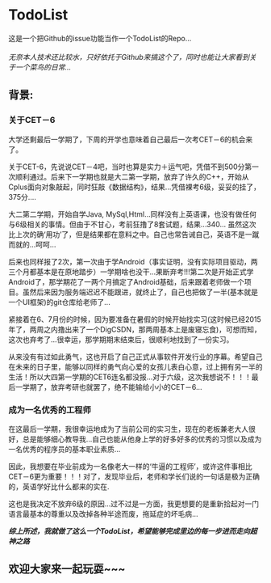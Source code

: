 # TodoList
这是一个把Github的issue功能当作一个TodoList的Repo...  
<br/>
*无奈本人技术还比较水，只好依托于Github来搞这个了，同时也能让大家看到关于一个菜鸟的日常...*  

## 背景:
### 关于CET－6
大学还剩最后一学期了，下周的开学也意味着自己最后一次考CET－6的机会来了。 
 
关于CET-6，先说说CET－4吧，当时也算是实力＋运气吧，凭借不到500分第一次顺利通过。后来下一学期也就是大二第一学期，放弃了许久的C++，开始从Cplus面向对象敲起，同时狂敲《数据结构》，结果...凭借裸考6级，妥妥的挂了，375分....  

大二第二学期，开始自学Java, MySql,Html...同样没有上英语课，也没有做任何与6级相关的事情。但由于不甘心，考前狂撸了8套试题，结果...340... 虽然这次比上次的确‘用功’了，但是结果都在意料之中。自己也常告诫自己，英语不是一蹴而就的...呵呵...
  
后来也同样报了2次，第一次由于学Android（事实证明，没有实际项目驱动，两三个月都基本是在原地踏步）一学期啥也没干...果断弃考!!!第二次是开始正式学Android了，那学期花了一两个月搞定了Android基础，后来跟着老师做一个项目。虽然后来因为服务端迟迟不能跟进，就终止了，自己也把做了一半(基本就是一个UI框架)的git仓库给老师了...  

紧接着在6、7月份的时候，因为要准备在暑假的时候开始找实习(这时候已经2015年了，两周之内撸出来了一个DigCSDN，那两周基本上是废寝忘食)，可想而知，这次也弃考了...很幸运，那学期期末结束后，很顺利地找到了一份实习。  

从来没有有过如此勇气，这也开启了自己正式从事软件开发行业的序幕。希望自己在未来的日子里，能够以同样的勇气向心爱的女孩儿表白心意，过上拥有另一半的生活！所以大四第一学期的CET6连名都没报...对于六级，这次我想说不！！！最后一学期了，放弃考研也就罢了，绝不能输给小小的CET－6...

### 成为一名优秀的工程师
在这最后一学期，我很幸运地成为了当前公司的实习生，现在的老板兼老大人很好，总是能够细心教导我...自己也能从他身上学的好多好多的优秀的习惯以及成为一名优秀的程序员的基本职业素质...  

因此，我想要在毕业前成为一名像老大一样的‘牛逼的工程师’，或许这件事相比CET－6更为重要！！！对了，发现毕业后，老师和学长们说的一句话是极为正确的，英语学好比什么都来的实在.  

这也是我决定不放弃6级的原因...过不过是一方面，我更想要的是重新拾起对一门语言最基本的尊重以及改掉各种半途而废，拖延症的坏毛病...

***综上所述，我就做了这么一个TodoList，希望能够完成里边的每一步进而走向超神之路***


## 欢迎大家来一起玩耍~~~
